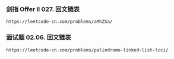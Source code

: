 
### 剑指 Offer II 027. 回文链表
```shell script
https://leetcode-cn.com/problems/aMhZSa/
```

### 面试题 02.06. 回文链表

```shell script
https://leetcode-cn.com/problems/palindrome-linked-list-lcci/
```
